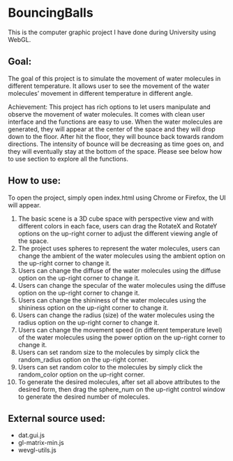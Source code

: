 # BouncingBalls
This is the computer graphic project I have done during University using WebGL.

Goal:
-----------------
The goal of this project is to simulate the movement of water molecules in different temperature. It allows user to see the movement of the water molecules’ movement in different temperature in different angle.

Achievement:
This project has rich options to let users manipulate and observe the movement of water molecules. It comes with clean user interface and the functions are easy to use. When the water molecules are generated, they will appear at the center of the space and they will drop down to the floor. After hit the floor, they will bounce back towards random directions. The intensity of bounce will be decreasing as time goes on, and they will eventually stay at the bottom of the space. Please see below how to use section to explore all the functions. 

How to use:
-------------
To open the project, simply open index.html using Chrome or Firefox, the UI will appear. 

1.	The basic scene is a 3D cube space with perspective view and with different colors in each face, users can drag the RotateX and RotateY options on the up-right corner to adjust the different viewing angle of the space. 
2.	The project uses spheres to represent the water molecules, users can change the ambient of the water molecules using the ambient option on the up-right corner to change it. 
3.	Users can change the diffuse of the water molecules using the diffuse option on the up-right corner to change it.
4.	Users can change the specular of the water molecules using the diffuse option on the up-right corner to change it.
5.	Users can change the shininess of the water molecules using the shininess option on the up-right corner to change it.
6.	Users can change the radius (size) of the water molecules using the radius option on the up-right corner to change it.
7.	Users can change the movement speed (in different temperature level) of the water molecules using the power option on the up-right corner to change it.
8.	Users can set random size to the molecules by simply click the random_radius option on the up-right corner. 
9.	Users can set random color to the molecules by simply click the random_color option on the up-right corner. 
10.	To generate the desired molecules, after set all above attributes to the desired form, then drag the sphere_num on the up-right control window to generate the desired number of molecules. 

External source used:
-------------
-	dat.gui.js
-	gl-matrix-min.js
-	wevgl-utils.js
 
